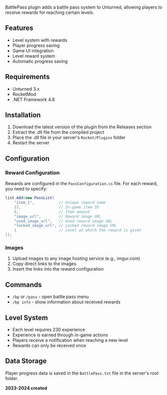 BattlePass plugin adds a battle pass system to Unturned, allowing players to receive rewards for reaching certain levels.

## Features

- Level system with rewards
- Player progress saving
- Game UI integration
- Level reward system
- Automatic progress saving

## Requirements

- Unturned 3.x
- RocketMod
- .NET Framework 4.8

## Installation

1. Download the latest version of the plugin from the Releases section
2. Extract the .dll file from the compiled project
3. Place the .dll file in your server's `Rocket/Plugins` folder
4. Restart the server

## Configuration

### Reward Configuration

Rewards are configured in the `PassConfiguration.cs` file. For each reward, you need to specify:

```csharp
list.Add(new PassList(
    "item_1",           // Unique reward name
    17,                 // In-game item ID
    5,                  // Item amount
    "image_url",        // Reward image URL
    "used_image_url",   // Used reward image URL
    "locked_image_url", // Locked reward image URL
    1                   // Level at which the reward is given
));
```

### Images

1. Upload images to any image hosting service (e.g., imgur.com)
2. Copy direct links to the images
3. Insert the links into the reward configuration

## Commands

- `/bp` or `/pass` - open battle pass menu
- `/bp info` - show information about received rewards

## Level System

- Each level requires 230 experience
- Experience is earned through in-game actions
- Players receive a notification when reaching a new level
- Rewards can only be received once

## Data Storage

Player progress data is saved in the `BattlePass.txt` file in the server's root folder.

**2023-2024 created**
